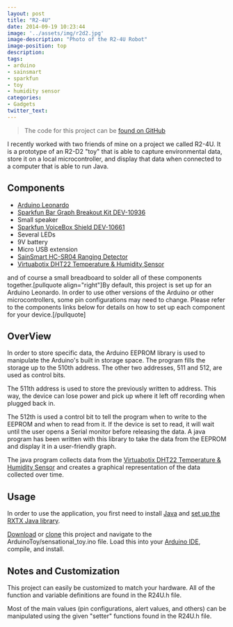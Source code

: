 ```yaml
---
layout: post
title: "R2-4U"
date: 2014-09-19 10:23:44
image: '../assets/img/r2d2.jpg'
image-description: "Photo of the R2-4U Robot"
image-position: top
description:
tags:
- arduino
- sainsmart
- sparkfun
- toy
- humidity sensor
categories:
- Gadgets
twitter_text:
---
```


> The code for this project can be <a href="https://github.com/scaperoth/ArduinoToy">found on GitHub</a>

I recently worked with two friends of mine on a project we called R2-4U. It is a prototype of an R2-D2 "toy" that is able to capture environmental data, store it on a local microcontroller, and display that data when connected to a computer that is able to run Java.
<h2>Components</h2>
<ul>
	<li><a href="http://arduino.cc/en/Main/arduinoBoardLeonardo">Arduino Leonardo</a></li>
	<li><a href="https://www.sparkfun.com/products/10936">Sparkfun Bar Graph Breakout Kit DEV-10936</a></li>
	<li>Small speaker</li>
	<li><a href="http://www.sainsmart.com/ultrasonic-ranging-detector-mod-hc-sr04-distance-sensor.html">Sparkfun VoiceBox Shield DEV-10661</a></li>
	<li>Several LEDs</li>
	<li>9V battery</li>
	<li>Micro USB extension</li>
	<li><a href="http://www.sainsmart.com/ultrasonic-ranging-detector-mod-hc-sr04-distance-sensor.html">SainSmart HC-SR04 Ranging Detector</a></li>
	<li><a href="https://www.virtuabotix.com/product/virtuabotix-dht22-temperature-humidity-sensor-arduino-microcontroller-circuits/">Virtuabotix DHT22 Temperature &amp; Humidity Sensor</a></li>
</ul>
and of course a small breadboard to solder all of these components together.[pullquote align="right"]By default, this project is set up for an Arduino Leonardo. In order to use other versions of the Arduino or other microcontrollers, some pin configurations may need to change. Please refer to the components links below for details on how to set up each component for your device.[/pullquote]
<h2>OverView</h2>
In order to store specific data, the Arduino EEPROM library is used to manipulate the Arduino's built in storage space. The program fills the storage up to the 510th address. The other two addresses, 511 and 512, are used as control bits.

The 511th address is used to store the previously written to address. This way, the device can lose power and pick up where it left off recording when plugged back in.

The 512th is used a control bit to tell the program when to write to the EEPROM and when to read from it. If the device is set to read, it will wait until the user opens a Serial monitor before releasing the data. A java program has been written with this library to take the data from the EEPROM and display it in a user-friendly graph.

The java program collects data from the <a href="https://www.virtuabotix.com/product/virtuabotix-dht22-temperature-humidity-sensor-arduino-microcontroller-circuits/">Virtuabotix DHT22 Temperature &amp; Humidity Sensor</a> and creates a graphical representation of the data collected over time.
<h2>Usage</h2>
In order to use the application, you first need to install <a href="http://www.oracle.com/technetwork/java/javase/downloads/index-jsp-138363.html">Java</a> and <a href="http://playground.arduino.cc/Interfacing/Java#.UzlPUvldV8E">set up the RXTX Java library</a>.

<a href="https://github.com/scaperoth/ArduinoToy/archive/master.zip">Download</a> or <a href="github-windows://openRepo/https://github.com/scaperoth/ArduinoToy">clone</a> this project and navigate to the ArduinoToy/sensational_toy.ino file. Load this into your <a href="http://arduino.cc/en/main/software">Arduino IDE</a>, compile, and install.
<h2>Notes and Customization</h2>
This project can easily be customized to match your hardware. All of the function and variable definitions are found in the R24U.h file.

Most of the main values (pin configurations, alert values, and others) can be manipulated using the given "setter" functions found in the R24U.h file.